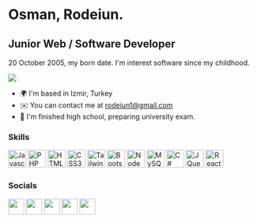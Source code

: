 Osman, Rodeiun.
============================

Junior Web / Software Developer
--------------------------

20 October 2005, my born date. I'm interest software since my childhood.

<a href="https://www.github.com/Rodeiun" target="_blank" rel="noreferrer"><img
src="https://img.shields.io/github/followers/Rodeiun?logo=github&style=for-the-badge&color=0891b2&labelColor=1c1917" /></a>



* 🌍  I'm based in Izmir, Turkey
* ✉️  You can contact me at [rodeiun1@gmail.com](mailto:rodeiun1@gmail.com)
* 🧠  I'm finished high school, preparing university exam.

### Skills

<p align="left">
<a href="https://developer.mozilla.org/en-US/docs/Web/JavaScript" target="_blank" rel="noreferrer"><img src="https://raw.githubusercontent.com/danielcranney/readme-generator/main/public/icons/skills/javascript-colored.svg" width="36" height="36" alt="Javascript" /></a>
<a href="https://www.php.net/" target="_blank" rel="noreferrer"><img src="https://raw.githubusercontent.com/danielcranney/readme-generator/main/public/icons/skills/php-colored.svg" width="36" height="36" alt="PHP" /></a>
<a href="https://developer.mozilla.org/en-US/docs/Glossary/HTML5" target="_blank" rel="noreferrer"><img src="https://raw.githubusercontent.com/danielcranney/readme-generator/main/public/icons/skills/html5-colored.svg" width="36" height="36" alt="HTML5" /></a>
<a href="https://www.w3.org/TR/CSS/#css" target="_blank" rel="noreferrer"><img src="https://raw.githubusercontent.com/danielcranney/readme-generator/main/public/icons/skills/css3-colored.svg" width="36" height="36" alt="CSS3" /></a>
<a href="https://tailwindcss.com/" target="_blank" rel="noreferrer"><img src="https://raw.githubusercontent.com/danielcranney/readme-generator/main/public/icons/skills/tailwindcss-colored.svg" width="36" height="36" alt="TailwindCSS" /></a>
<a href="https://getbootstrap.com/" target="_blank" rel="noreferrer"><img src="https://raw.githubusercontent.com/danielcranney/readme-generator/main/public/icons/skills/bootstrap-colored.svg" width="36" height="36" alt="Bootstrap" /></a>
<a href="https://nodejs.org/en/" target="_blank" rel="noreferrer"><img src="https://raw.githubusercontent.com/danielcranney/readme-generator/main/public/icons/skills/nodejs-colored.svg" width="36" height="36" alt="NodeJS" /></a>
<a href="https://www.mysql.com/" target="_blank" rel="noreferrer"><img src="https://raw.githubusercontent.com/danielcranney/readme-generator/main/public/icons/skills/mysql-colored.svg" width="36" height="36" alt="MySQL" /></a>
<a href="https://learn.microsoft.com/en-us/dotnet/csharp/" target="_blank" rel="noreferrer"><img src="https://www.vektorelbilisim.com/images/kurslar/c-sharp-kursu.webp" width="36" height="36" alt="C#" /></a>
<a href="https://github.com/jquery" target="_blank" rel="noreferrer"><img src="https://avatars.githubusercontent.com/u/70142?s=200&v=4" width="36" height="36" alt="JQuery" /></a>
<a href="https://reactjs.org" target="_blank" rel="noreferrer"><img src="https://upload.wikimedia.org/wikipedia/commons/thumb/a/a7/React-icon.svg/120px-React-icon.svg.png" width="36" height="36" alt="ReactJS" /></a>

</p>


### Socials

<p align="left">
<a href="https://www.github.com/Rodeiun" target="_blank" rel="noreferrer"><img src="https://raw.githubusercontent.com/danielcranney/readme-generator/main/public/icons/socials/github-dark.svg" width="32" height="32" /></a>
<a href="https://www.instagram.com/rodeiun/" target="_blank" rel="noreferrer"><img src="https://raw.githubusercontent.com/danielcranney/readme-generator/main/public/icons/socials/instagram.svg" width="32" height="32" /></a>
<a href="https://twitter.com/rodeiunw target="_blank" rel="noreferrer"><img src="https://raw.githubusercontent.com/danielcranney/readme-generator/main/public/icons/socials/twitter.svg" width="32" height="32" /></a>
<a href="https://open.spotify.com/user/2p4lpcpldhtqt154i30n094mt?si=d637b491a88d4758" target="_blank" rel="noreferrer"><img src="https://play-lh.googleusercontent.com/UrY7BAZ-XfXGpfkeWg0zCCeo-7ras4DCoRalC_WXXWTK9q5b0Iw7B0YQMsVxZaNB7DM=w240-h480" width="32" height="32" /></a>
<a href="https://stackoverflow.com/users/21348323/rodeiun" target="_blank" rel="noreferrer"><img src="https://raw.githubusercontent.com/danielcranney/readme-generator/main/public/icons/socials/stackoverflow.svg" width="32" height="32" /></a>
</p>
